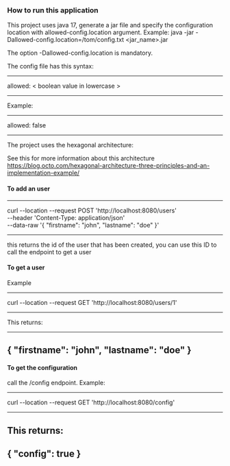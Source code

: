 ### How to run this application
This project uses java 17, generate a jar file and specify the configuration location with allowed-config.location argument.
Example: java -jar -Dallowed-config.location=/tom/config.txt <jar_name>.jar

The option -Dallowed-config.location is mandatory.


The config file has this syntax:

---

allowed: < boolean value in lowercase >

---

Example:

---

allowed: false

---

The project uses the hexagonal architecture:

See this for more information about this architecture https://blog.octo.com/hexagonal-architecture-three-principles-and-an-implementation-example/


#### To add an user


---
curl --location --request POST 'http://localhost:8080/users' \
--header 'Content-Type: application/json' \
--data-raw '{
"firstname": "john",
"lastname": "doe"
}'

---

this returns the id of the user that has been created, you can use this ID to call the endpoint to get a user

#### To get a user



Example


---

curl --location --request GET 'http://localhost:8080/users/1'

---
This returns:

---
{
"firstname": "john",
"lastname": "doe"
}
---

#### To get the configuration

call the /config endpoint. Example:

---

curl --location --request GET 'http://localhost:8080/config'

---

This returns:
---
{
"config": true
}
---